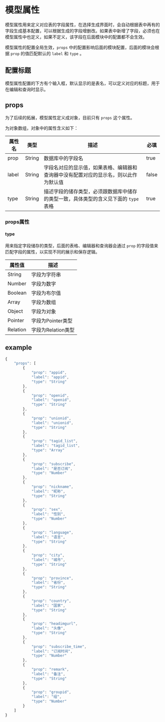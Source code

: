 # 模型属性

模型属性用来定义对应表的字段属性，在选择生成界面时，会自动根据表中再有的字段生成基本配置，可以根据生成的字段增删改。如果表中新增了字段，必须也在模型属性中也定义，如果不定义，该字段在后面模块中的配置都不会生效。

模型属性的配置全局生效，`props` 中的配置影响后面的模块配置，后面的模块会根据 `prop` 的值匹配默认的 `label` 和 `type` 。

## 配置标题

模型属性配置的下方有个输入框，默认显示的是表名，可以定义对应的标题，用于在编辑和查询时显示。

## props

为了后续的拓展，模型属性定义成对象，目前只有 `props` 这个属性。

为对象数组，对象中的属性含义如下：

| 属性名   | 类型     | 描述                                       | 必填    |
| ----- | ------ | ---------------------------------------- | ----- |
| prop  | String | 数据库中的字段名                                 | true  |
| label | String | 字段名对应的显示值，如果表格、编辑器和查询器中没有配置对应的显示名，则以此作为默认值 | false |
| type  | String | 描述字段的储存类型，必须跟数据库中储存的类型一致，具体类型的含义见下面的 `type` 表格 | true  |

### props属性

#### type

用来指定字段储存的类型，后面的表格、编辑器和查询器会通过 `prop` 的字段值来匹配字段的属性，以实现不同的展示和保存逻辑。

| 属性值      | 描述            |
| -------- | ------------- |
| String   | 字段为字符串        |
| Number   | 字段为数字         |
| Boolean  | 字段为布尔值        |
| Array    | 字段为数组         |
| Object   | 字段为对象         |
| Pointer  | 字段为Pointer类型  |
| Relation | 字段为Relation类型 |

## example

```javascript
{
    "props": [
        {
            "prop": "appid",
            "label": "appid",
            "type": "String"
        },
        {
            "prop": "openid",
            "label": "openid",
            "type": "String"
        },
        {
            "prop": "unionid",
            "label": "unionid",
            "type": "String"
        },
        {
            "prop": "tagid_list",
            "label": "tagid_list",
            "type": "Array"
        },
        {
            "prop": "subscribe",
            "label": "是否订阅",
            "type": "Number"
        },
        {
            "prop": "nickname",
            "label": "昵称",
            "type": "String"
        },
        {
            "prop": "sex",
            "label": "性别",
            "type": "Number"
        },
        {
            "prop": "language",
            "label": "语言",
            "type": "String"
        },
        {
            "prop": "city",
            "label": "城市",
            "type": "String"
        },
        {
            "prop": "province",
            "label": "省份",
            "type": "String"
        },
        {
            "prop": "country",
            "label": "国家",
            "type": "String"
        },
        {
            "prop": "headimgurl",
            "label": "头像",
            "type": "String"
        },
        {
            "prop": "subscribe_time",
            "label": "订阅时间",
            "type": "Number"
        },
        {
            "prop": "remark",
            "label": "备注",
            "type": "String"
        },
        {
            "prop": "groupid",
            "label": "组",
            "type": "Number"
        }
    ]
}
```

